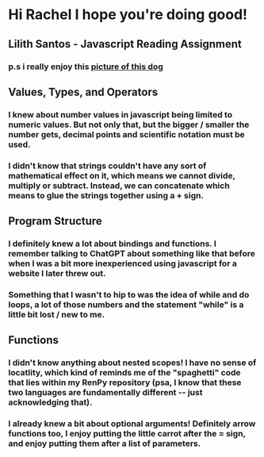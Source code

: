 # Hi Rachel I hope you're doing good!
## Lilith Santos - Javascript Reading Assignment
### p.s i really enjoy this [picture of this dog](https://x.com/dokibird/status/1764862264497352916)

## Values, Types, and Operators
### I knew about number values in javascript being limited to numeric values. But not only that, but the bigger / smaller the number gets, decimal points and scientific notation must be used.
### I didn't know that strings couldn't have any sort of mathematical effect on it, which means we cannot divide, multiply or subtract. Instead, we can concatenate which means to glue the strings together using a + sign.

## Program Structure
### I definitely knew a lot about bindings and functions. I remember talking to ChatGPT about something like that before when I was a bit more inexperienced using javascript for a website I later threw out.
### Something that I wasn't to hip to was the idea of while and do loops, a lot of those numbers and the statement "while" is a little bit lost / new to me. 

## Functions
### I didn't know anything about nested scopes! I have no sense of locatlity, which kind of reminds me of the "spaghetti" code that lies within my RenPy repository (psa, I know that these two languages are fundamentally different -- just acknowledging that).
### I already knew a bit about optional arguments! Definitely arrow functions too, I enjoy putting the little carrot after the = sign, and enjoy putting them after a list of parameters. 